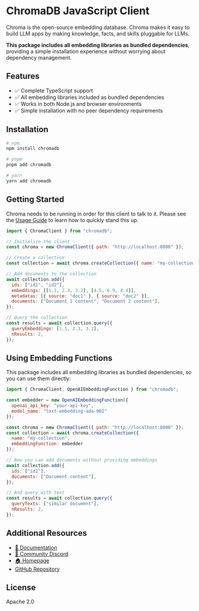 # ChromaDB JavaScript Client

Chroma is the open-source embedding database. Chroma makes it easy to build LLM apps by making knowledge, facts, and skills pluggable for LLMs.

**This package includes all embedding libraries as bundled dependencies**, providing a simple installation experience without worrying about dependency management.

## Features

- ✅ Complete TypeScript support
- ✅ All embedding libraries included as bundled dependencies
- ✅ Works in both Node.js and browser environments
- ✅ Simple installation with no peer dependency requirements

## Installation

```bash
# npm
npm install chromadb

# pnpm
pnpm add chromadb

# yarn
yarn add chromadb
```

## Getting Started

Chroma needs to be running in order for this client to talk to it. Please see the [Usage Guide](https://docs.trychroma.com/guides) to learn how to quickly stand this up.

```js
import { ChromaClient } from "chromadb";

// Initialize the client
const chroma = new ChromaClient({ path: "http://localhost:8000" });

// Create a collection
const collection = await chroma.createCollection({ name: "my-collection" });

// Add documents to the collection
await collection.add({
  ids: ["id1", "id2"],
  embeddings: [[1.1, 2.3, 3.2], [4.5, 6.9, 4.4]],
  metadatas: [{ source: "doc1" }, { source: "doc2" }],
  documents: ["Document 1 content", "Document 2 content"],
});

// Query the collection
const results = await collection.query({
  queryEmbeddings: [1.1, 2.3, 3.2],
  nResults: 2,
});
```

## Using Embedding Functions

This package includes all embedding libraries as bundled dependencies, so you can use them directly:

```js
import { ChromaClient, OpenAIEmbeddingFunction } from "chromadb";

const embedder = new OpenAIEmbeddingFunction({
  openai_api_key: "your-api-key",
  model_name: "text-embedding-ada-002"
});

const chroma = new ChromaClient({ path: "http://localhost:8000" });
const collection = await chroma.createCollection({
  name: "my-collection",
  embeddingFunction: embedder
});

// Now you can add documents without providing embeddings
await collection.add({
  ids: ["id1"],
  documents: ["Document content"],
});

// And query with text
const results = await collection.query({
  queryTexts: ["similar document"],
  nResults: 2,
});
```

## Additional Resources

- [📖 Documentation](https://docs.trychroma.com/)
- [💬 Community Discord](https://discord.gg/MMeYNTmh3x)
- [🏠 Homepage](https://www.trychroma.com/)
- [GitHub Repository](https://github.com/chroma-core/chroma)

## License

Apache 2.0
